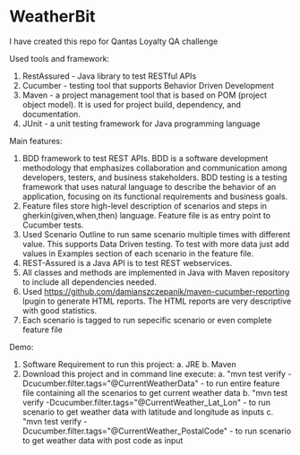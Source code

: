 # WeatherBit
I have created this repo for Qantas Loyalty QA challenge

Used tools and framework:
1. RestAssured - Java library to test RESTful APIs
2. Cucumber - testing tool that supports Behavior Driven Development
3. Maven - a project management tool that is based on POM (project object model). It is used for project build, dependency, and documentation.
4. JUnit - a unit testing framework for Java programming language

Main features:
1. BDD framework to test REST APIs. BDD is a software development methodology that emphasizes collaboration and communication among developers, testers, and business stakeholders. BDD testing is a testing framework that uses natural language to describe the behavior of an application, focusing on its functional requirements and business goals.
2. Feature files store high-level description of scenarios and steps in gherkin(given,when,then) language. Feature file is as entry point to Cucumber tests.
3. Used Scenario Outline to run same scenario multiple times with different value. This supports Data Driven testing. To test with more data just add values in Examples section of each scenario in the feature file.
4. REST-Assured is a Java API is to test REST webservices. 
5. All classes and methods are implemented in Java with Maven repository to include all dependencies needed.
6. Used https://github.com/damianszczepanik/maven-cucumber-reporting lpugin to generate HTML reports. The HTML reports are very descriptive with good statistics.
7. Each scenario is tagged to run sepecific scenario or even complete feature file

Demo:
1. Software Requirement to run this project: 
   a. JRE
   b. Maven
2. Download this project and in command line execute:
   a. "mvn test verify -Dcucumber.filter.tags="@CurrentWeatherData"  - to run entire feature file containing all the scenarios to get current weather data
   b. "mvn test verify -Dcucumber.filter.tags="@CurrentWeather_Lat_Lon" - to run scenario to get weather data with latitude and longitude as inputs
   c. "mvn test verify -Dcucumber.filter.tags="@CurrentWeather_PostalCode" - to run scenario to get weather data with post code as input
   
